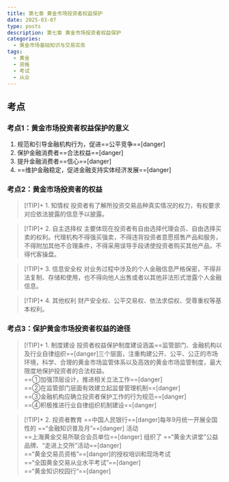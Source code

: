 ```yaml
---
title: 第七章 黄金市场投资者权益保护
date: 2025-03-07
type: posts
description: 第七章 黄金市场投资者权益保护
categories:
  - 黄金市场基础知识与交易实务
tags:
  - 黄金
  - 资格
  - 考试
  - 从业
---
```


## 考点

###  考点1：黄金市场投资者权益保护的意义

1. 规范和引导金融机构行为，促进==公平竞争==[danger]
2. 保护金融消费者==合法权益==[danger]
3. 提升金融消费者==信心==[danger]
4. ==维护金融稳定，促进金融支持实体经济发展==[danger]

###  考点2：黄金市场投资者的权益

> [!TIP]+ 1. 知情权
> 投资者有了解所投资交易品种真实情况的权力，有权要求对应依法披露的信息予以披露。

> [!TIP]+ 2. 自主选择权
> 主要体现在投资者有自由选择代理会员、自由选择买卖的权利。代理机构不得强买强卖，不得违背投资者意愿搭售产品和服务，不得附加其他不合理条件，不得采用误导手段诱使投资者购买其他产品，不得代客操盘。

> [!TIP]+ 3. 信息安全权
> 对业务过程中涉及的个人金融信息严格保密，不得非法复制、存储和使用，也不得向他人出售或者以其他非法形式泄露个人金融信息。

> [!TIP]+ 4. 其他权利
> 财产安全权、公平交易权、依法求偿权、受尊重权等基本权利。

###  考点3：保护黄金市场投资者权益的途径

> [!TIP]+ 1. 制度建设
> 投资者权益保护制度建设涵盖==监管部门、金融机构以及行业自律组织==[danger]三个层面，注重构建公开、公平、公正的市场环境，科学、合理的黄金市场监管体系以及高效的黄金市场监管制度，最大限度地保护投资者的合法权益。<br />
> ==①加强顶层设计，推进相关立法工作==[danger]<br />
> ==②在监管部门层面有效建立起监督管理机制==[danger]<br />
> ==③金融机构应确立投资者保护工作的行为规范==[danger]<br />
> ==④积极推进行业自律组织机制建设==[danger]

> [!TIP]+ 2. 投资者教育
> ==中国人民银行==[danger]每年9月统一开展全国性的 ==“金融知识普及月”==[danger] 活动<br />
> ==上海黄金交易所联合会员单位==[danger] 组织了 ==“黄金大讲堂”公益品牌、“走进上交所”活动==[danger]<br />
> ==“黄金交易员资格”==[danger]的授权培训和现场考试<br />
> ==“全国黄金交易从业水平考试”==[danger]<br />
> ==“黄金知识校园行”==[danger]